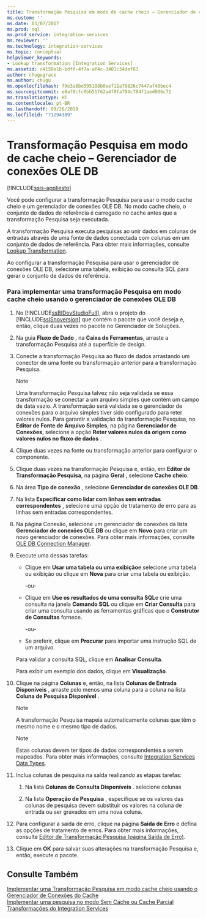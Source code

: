 ```yaml
---
title: Transformação Pesquisa em modo de cache cheio – Gerenciador de conexões OLE DB | Microsoft Docs
ms.custom: ''
ms.date: 03/07/2017
ms.prod: sql
ms.prod_service: integration-services
ms.reviewer: ''
ms.technology: integration-services
ms.topic: conceptual
helpviewer_keywords:
- Lookup transformation [Integration Services]
ms.assetid: c4150e1b-bdff-4f7a-af4c-3401c34def83
author: chugugrace
ms.author: chugu
ms.openlocfilehash: f9e3a8be595188b0eef11a78826c7447af40bec4
ms.sourcegitcommit: e8af8cfc0bb51f62a4f0fa794c784f1aed006c71
ms.translationtype: HT
ms.contentlocale: pt-BR
ms.lasthandoff: 09/26/2019
ms.locfileid: "71294389"
---
```

# <a name="lookup-transformation-full-cache-mode---ole-db-connection-manager"></a>Transformação Pesquisa em modo de cache cheio – Gerenciador de conexões OLE DB

[!INCLUDE[ssis-appliesto](../../includes/ssis-appliesto-ssvrpluslinux-asdb-asdw-xxx.md)]


  Você pode configurar a transformação Pesquisa para usar o modo cache cheio e um gerenciador de conexões OLE DB. No modo cache cheio, o conjunto de dados de referência é carregado no cache antes que a transformação Pesquisa seja executada.  
  
 A transformação Pesquisa executa pesquisas ao unir dados em colunas de entradas através de uma fonte de dados conectada com colunas em um conjunto de dados de referência. Para obter mais informações, consulte [Lookup Transformation](../../integration-services/data-flow/transformations/lookup-transformation.md).  
  
 Ao configurar a transformação Pesquisa para usar o gerenciador de conexões OLE DB, selecione uma tabela, exibição ou consulta SQL para gerar o conjunto de dados de referência.  
  
### <a name="to-implement-a-lookup-transformation-in-full-cache-mode-by-using-ole-db-connection-manager"></a>Para implementar uma transformação Pesquisa em modo cache cheio usando o gerenciador de conexões OLE DB  
  
1.  No [!INCLUDE[ssBIDevStudioFull](../../includes/ssbidevstudiofull-md.md)], abra o projeto do [!INCLUDE[ssISnoversion](../../includes/ssisnoversion-md.md)] que contém o pacote que você deseja e, então, clique duas vezes no pacote no Gerenciador de Soluções.  
  
2.  Na guia **Fluxo de Dado** , na **Caixa de Ferramentas**, arraste a transformação Pesquisa até a superfície de design.  
  
3.  Conecte a transformação Pesquisa ao fluxo de dados arrastando um conector de uma fonte ou transformação anterior para a transformação Pesquisa.  
  
    > [!NOTE]  
    >  Uma transformação Pesquisa talvez não seja validada se essa transformação se conectar a um arquivo simples que contém um campo de data vazio. A transformação será validada se o gerenciador de conexões para o arquivo simples tiver sido configurado para reter valores nulos. Para garantir a validação da transformação Pesquisa, no **Editor de Fonte de Arquivo Simples**, na página **Gerenciador de Conexões**, selecione a opção **Reter valores nulos da origem como valores nulos no fluxo de dados** .  
  
4.  Clique duas vezes na fonte ou transformação anterior para configurar o componente.  
  
5.  Clique duas vezes na transformação Pesquisa e, então, em **Editor de Transformação Pesquisa**, na página **Geral** , selecione **Cache cheio**.  
  
6.  Na área **Tipo de conexão** , selecione **Gerenciador de conexões OLE DB**.  
  
7.  Na lista **Especificar como lidar com linhas sem entradas correspondentes** , selecione uma opção de tratamento de erro para as linhas sem entradas correspondentes.  
  
8.  Na página Conexão, selecione um gerenciador de conexões da lista **Gerenciador de conexões OLE DB** ou clique em **Novo** para criar um novo gerenciador de conexões. Para obter mais informações, consulte [OLE DB Connection Manager](../../integration-services/connection-manager/ole-db-connection-manager.md).  
  
9. Execute uma dessas tarefas:  
  
    -   Clique em **Usar uma tabela ou uma exibição**e selecione uma tabela ou exibição ou clique em **Nova** para criar uma tabela ou exibição.  
  
         -ou-  
  
    -   Clique em **Use os resultados de uma consulta SQL**e crie uma consulta na janela **Comando SQL** ou clique em **Criar Consulta** para criar uma consulta usando as ferramentas gráficas que o **Construtor de Consultas** fornece.  
  
         -ou-  
  
    -   Se preferir, clique em **Procurar** para importar uma instrução SQL de um arquivo.  
  
     Para validar a consulta SQL, clique em **Analisar Consulta**.  
  
     Para exibir um exemplo dos dados, clique em **Visualização**.  
  
10. Clique na página **Colunas** e, então, na lista **Colunas de Entrada Disponíveis** , arraste pelo menos uma coluna para a coluna na lista **Coluna de Pesquisa Disponível** .  
  
    > [!NOTE]  
    >  A transformação Pesquisa mapeia automaticamente colunas que têm o mesmo nome e o mesmo tipo de dados.  
  
    > [!NOTE]  
    >  Estas colunas devem ter tipos de dados correspondentes a serem mapeados. Para obter mais informações, consulte [Integration Services Data Types](../../integration-services/data-flow/integration-services-data-types.md).  
  
11. Inclua colunas de pesquisa na saída realizando as etapas tarefas:  
  
    1.  Na lista **Colunas de Consulta Disponíveis** . selecione colunas  
  
    2.  Na lista **Operação de Pesquisa** , especifique se os valores das colunas de pesquisa devem substituir os valores na coluna de entrada ou ser gravados em uma nova coluna.  
  
12. Para configurar a saída de erro, clique na página **Saída de Erro** e defina as opções de tratamento de erros. Para obter mais informações, consulte [Editor de Transformação Pesquisa &#40;página Saída de Erro&#41;](../../integration-services/data-flow/transformations/lookup-transformation-editor-error-output-page.md).  
  
13. Clique em **OK** para salvar suas alterações na transformação Pesquisa e, então, execute o pacote.  
  
## <a name="see-also"></a>Consulte Também  
 [Implementar uma Transformação Pesquisa em modo cache cheio usando o Gerenciador de Conexões do Cache](../../integration-services/connection-manager/lookup-transformation-full-cache-mode-cache-connection-manager.md)   
 [Implementar uma pesquisa no modo Sem Cache ou Cache Parcial](../../integration-services/data-flow/transformations/implement-a-lookup-in-no-cache-or-partial-cache-mode.md)   
 [Transformações do Integration Services](../../integration-services/data-flow/transformations/integration-services-transformations.md)  
  
  

